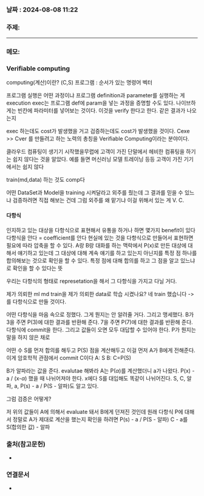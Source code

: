 
### 날짜 : 2024-08-08 11:22

### 주제: 

---
### 메모: 
### Verifiable computing
computing(계산)이란? (C,S)
프로그램 : 순서가 있는 명령어 벡터

프로그램 실행은 어떤 과정이냐
프로그램 definition과 parameter를 실행하는 게 execution
exec는 프로그램 def에 param을 넣는 과정을 증명할 수도 있다.
나이브하게는 빈칸에 파라미터를 넣어보는 것이다.
이것을 verify 한다고 한다. 같은 결과가 나오는지

exec 하는데도 cost가 발생했을 거고
검증하는데도 cost가 발생했을 것이다.
Cexe >> Cver 를 만들려고 하는 노력의 총칭을 Verifiable Computing이라는 분야이다.

클라우드 컴퓨팅이 생기기 시작했을무렵에
고객이 가진 단말에서 헤비한 컴퓨팅을 하기는 쉽지 않다는 것을 알았다.
예를 들면 머신러닝 모델 트레이닝 등등 고객이 가진 기기에서는 쉽지 않다

train(md,data) 하는 것도 comp다

어떤 DataSet과 Model을 training 시켜달라고 외주를 줬는데 그 결과를 믿을 수 있느냐
검증하려면 직접 해보는 건데 그럼 외주를 왜 맡기냐
이걸 위해서 있는 게 V. C.

#### 다항식
인지하고 있는 대상을 다항식으로 표현해서 유통을 하거나 하면 몇가지 benefit이 있다
다항식을 안다 = coefficient를 안다
현실에 있는 것을 다항식으로 만들어서 표현하면 필요에 따라 압축을 할 수 있다.
A랑 B랑 대화를 하는 맥락에서 P(x)로 만든 대상에 대해서 얘기하고 있는데 
그 대상에 대해 계속 얘기를 하고 있는지 아닌지를 특정 점 하나를 합의해보는 것으로 확인을 할 수 있다.
특정 점에 대해 합의를 하고 그 점을 알고 있느냐로 확인을 할 수 있다는 뜻

우리는 다항식의 형태로 represetation을 해서 그 다항식을 가지고 다닐 거다.

제가 의뢰한 ml md train을 제가 의뢰한 data로 학습 시켰나요?
네 train 했습니다 -> 를 다항식으로 만들 것이다.

어떤 다항식을 마음 속으로 정했다. 그게 뭔지는 안 알려줄 거다.
그리고 맹세했다. 
B가 3을 주면 P(3)에 대한 결과를 반환해 준다.
7을 주면 P(7)에 대한 결과를 반환해 준다.
다항식에 commit을 한다. 그리고 값들이 오면 모두 대답할 수 있어야 한다.
P가 뭔지는 말을 하지 않은 채로

어떤 수 S를 먼저 합의를 해두고 P(S) 점을 계산해두고 이걸 먼저 A가 B에게 전해준다.
이게 암호학적 관점에서 commit C이다
A: S
B: C=P(S)

B가 알파라는 값을 준다. evalutae 해봐라
A는 P($\alpha$)를 계산했더니 a가 나왔다.
P(x) - a / (x-$\alpha$) 했을 때 나뉘어져야 한다.
x에다 S를 대입해도 똑같이 나뉘어진다.
S, C, 알파, a, P(s) - a / P(S - 알파)도 알고 있다.

그럼 검증은 어떻게?

저 위의 값들이 A에 의해서 evaluate 돼서 B에게 던져진 것인데
원래 다항식 P에 대해서 정말로 A가 제대로 계산을 했는지 확인을 하려면
P(s) - a / P(S - 알파)
C - a를 S(합의한 값) - 알파

### 출처(참고문헌)
-

### 연결문서
-